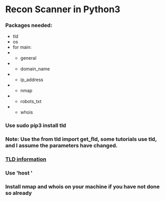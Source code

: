 # Recon Scanner in Python3

### Packages needed:
* tld 
* os
* for main:
* * general
* * domain_name
* * ip_address
* * nmap
* * robots_txt
* * whois


### Use sudo pip3 install tld 
### Note: Use the from tld import get_fld, some tutorials use tld, and I assume the parameters have changed. 
### [TLD information](https://pypi.org/project/tld/)

### Use 'host <top level domain name>'

### Install nmap and whois on your machine if you have not done so already
